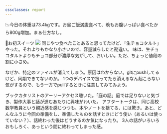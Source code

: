 ```yaml
---
cssclasses: report
---
```

📉今日の体重は73.4kgです。お昼ご飯満腹食べて、晩もお腹いっぱい食べたから800g増加。まぁ仕方なし。

🍰お初スイーツ
![](https://gyazo.com/9361177defc79bdf1f6c8aa91d6b84c6/raw)
同じやつ食べたことあると思ってたけど、「生チョコタルト」やった。それよりもかなり小さいので、容量減らしたと勘違い。
味は、生チョコタルトよりもチョコ部分が濃厚な気がして、おいしい。ただ、ちょっと値段の割に小さめ。

なぜか、特定のファイルが消えてしまう。原因はわからない。gitにpushしてるけど、同期できてないのか。
1つのデバイスで扱ってたら消えるなん起こらない気がするので、もう一方でpullするときに注意してみてみよう。

ブックカタリストのアーリーアクセス聴いた。「庭の話」庭では足りないと気づき、製作大事と話が進むあたりに興味がわいた。
アフタートークは、同じ高校数学教員という親近感を感じつつも、本やノートを捨てる、には驚き。あと、どんなふうに今回の準備をし、準備したものを話すときにどう使い（あるいは使っていない？）、話終わった後はどうするのか気になったり。
3人の話がいろいろおもしろく、あっという間に終わってしまった感。